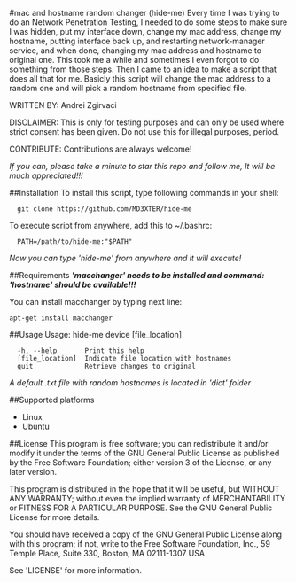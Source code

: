 #mac and hostname random changer (hide-me)
Every time I was trying to do an Network Penetration Testing, I needed to do some steps to make sure I was hidden, put my interface down, change my mac address, change my hostname, putting interface back up, and restarting network-manager service, and when done, changing my mac address and hostname to original one. This took me a while and sometimes I even forgot to do something from those steps. Then I came to an idea to make a script that does all that for me. Basicly this script will change the mac address to a random one and will pick a random hostname from specified file.

WRITTEN BY: Andrei Zgirvaci

DISCLAIMER: This is only for testing purposes and can only be used where strict consent has been given. Do not use this for illegal purposes, period.

CONTRIBUTE: Contributions are always welcome!

*If you can, please take a minute to star this repo and follow me, It will be much appreciated!!!*

##Installation
To install this script, type following commands in your shell:
```
  git clone https://github.com/MD3XTER/hide-me
```
  
To execute script from anywhere, add this to ~/.bashrc:
```
  PATH=/path/to/hide-me:"$PATH"
```

*Now you can type 'hide-me' from anywhere and it will execute!*

##Requirements
**_'macchanger' needs to be installed and command: 'hostname' should be available!!!_**

You can install macchanger by typing next line:
```
apt-get install macchanger
```

##Usage
Usage: hide-me device [file_location]
```
  -h, --help       Print this help
  [file_location]  Indicate file location with hostnames
  quit             Retrieve changes to original
```

*A default .txt file with random hostnames is located in 'dict' folder*

##Supported platforms
  * Linux
  * Ubuntu

##License
This program is free software; you can redistribute it and/or modify it under the terms of the GNU General Public License as published by the Free Software Foundation; either version 3 of the License, or any later version.

This program is distributed in the hope that it will be useful, but WITHOUT ANY WARRANTY; without even the implied warranty of MERCHANTABILITY or FITNESS FOR A PARTICULAR PURPOSE. See the GNU General Public License for more details.

You should have received a copy of the GNU General Public License along with this program; if not, write to the Free Software Foundation, Inc., 59 Temple Place, Suite 330, Boston, MA 02111-1307 USA

See 'LICENSE' for more information.
